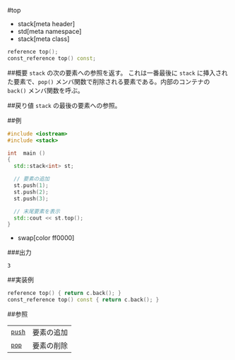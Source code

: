 #top
* stack[meta header]
* std[meta namespace]
* stack[meta class]

```cpp
reference top();
const_reference top() const;
```

##概要
`stack` の次の要素への参照を返す。
これは一番最後に `stack` に挿入された要素で、`pop()` メンバ関数で削除される要素である。内部のコンテナの `back()` メンバ関数を呼ぶ。


##戻り値
`stack` の最後の要素への参照。


##例

```cpp
#include <iostream>
#include <stack>

int  main ()
{
  std::stack<int> st;

  // 要素の追加
  st.push(1);
  st.push(2);
  st.push(3);

  // 末尾要素を表示
  std::cout << st.top();
}
```
* swap[color ff0000]


###出力
```
3
```

##実装例
```cpp
reference top() { return c.back(); }
const_reference top() const { return c.back(); }
```

##参照

| | |
|---------------------------------------------------------------------------------|--------------------------------------------|
| [`push`](./push.md) | 要素の追加 |
| [`pop`](./pop.md) | 要素の削除  |


